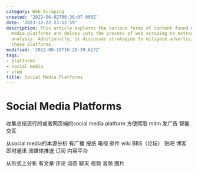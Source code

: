 ```yaml
---
category: Web Scraping
created: '2022-06-02T00:36:07.000Z'
date: '2023-12-22 23:52:59'
description: This article explores the various forms of content found on popular social
  media platforms and delves into the process of web scraping to extract data for
  analysis. Additionally, it discusses strategies to mitigate advertising impact within
  these platforms.
modified: '2022-08-18T16:26:39.617Z'
tags:
- platforms
- social media
- stub
title: Social Media Platforms
---
```


# Social Media Platforms

收集总结流行的或者网页端的social media platform 方便爬取 mitm 发广告 智能交互

从social media的本源分析 有广播 报纸 电视 邮件 wiki BBS（论坛） 贴吧 博客 即时通讯 流媒体推送 订阅 内容平台

从形式上分析 有文章 评论 动态 聊天 视频 音频 图片
